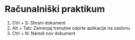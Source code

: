 # Računalniški praktikum
1. Ctrl + S: Shrani dokument
2. Alt + Tab: Zamenjaj trenutne odprte aplikacije na zaslonu
3. Ctrl + N: Naredi nov dokument
